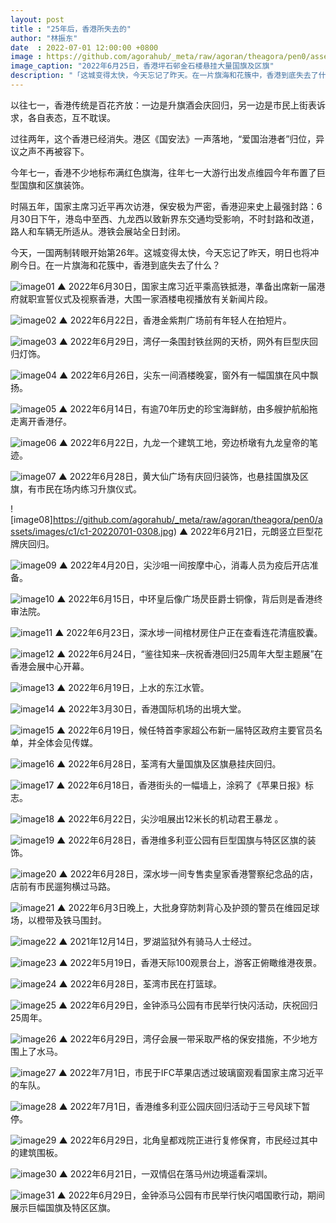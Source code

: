 ```yaml
---
layout: post
title : "25年后，香港所失去的"
author: "林振东"
date  : 2022-07-01 12:00:00 +0800
image : https://github.com/agorahub/_meta/raw/agoran/theagora/pen0/assets/images/c1/c1-20220701-03.jpg
image_caption: "2022年6月25日，香港坪石邨金石楼悬挂大量国旗及区旗"
description: "「这城变得太快，今天忘记了昨天。在一片旗海和花簇中，香港到底失去了什么？」"
---
```


以往七一，香港传统是百花齐放：一边是升旗酒会庆回归，另一边是市民上街表诉求，各自表态，互不耽误。

过往两年，这个香港已经消失。港区《国安法》一声落地，“爱国治港者”归位，异议之声不再被容下。

今年七一，香港不少地标布满红色旗海，往年七一大游行出发点维园今年布置了巨型国旗和区旗装饰。

<!--more-->

时隔五年，国家主席习近平再次访港，保安极为严密，香港迎来史上最强封路：6月30日下午，港岛中至西、九龙西以致新界东交通均受影响，不时封路和改道，路人和车辆无所适从。港铁会展站全日封闭。

今天，一国两制转眼开始第26年。这城变得太快，今天忘记了昨天，明日也将冲刷今日。在一片旗海和花簇中，香港到底失去了什么？

![image01](https://github.com/agorahub/_meta/raw/agoran/theagora/pen0/assets/images/c1/c1-20220701-0301.jpg)
▲ 2022年6月30日，国家主席习近平乘高铁抵港，凖备出席新一届港府就职宣誓仪式及视察香港，大围一家酒楼电视播放有关新闻片段。

![image02](https://github.com/agorahub/_meta/raw/agoran/theagora/pen0/assets/images/c1/c1-20220701-0302.jpg)
▲ 2022年6月22日，香港金紫荆广场前有年轻人在拍短片。

![image03](https://github.com/agorahub/_meta/raw/agoran/theagora/pen0/assets/images/c1/c1-20220701-0303.jpg)
▲ 2022年6月29日，湾仔一条围封铁丝网的天桥，网外有巨型庆回归灯饰。

![image04](https://github.com/agorahub/_meta/raw/agoran/theagora/pen0/assets/images/c1/c1-20220701-0304.jpg)
▲ 2022年6月26日，尖东一间酒楼晚宴，窗外有一幅国旗在风中飘扬。

![image05](https://github.com/agorahub/_meta/raw/agoran/theagora/pen0/assets/images/c1/c1-20220701-0305.jpg)
▲ 2022年6月14日，有逾70年历史的珍宝海鲜舫，由多艘护航船拖走离开香港仔。

![image06](https://github.com/agorahub/_meta/raw/agoran/theagora/pen0/assets/images/c1/c1-20220701-0306.jpg)
▲ 2022年6月22日，九龙一个建筑工地，旁边桥墩有九龙皇帝的笔迹。

![image07](https://github.com/agorahub/_meta/raw/agoran/theagora/pen0/assets/images/c1/c1-20220701-0307.jpg)
▲ 2022年6月28日，黄大仙广场有庆回归装饰，也悬挂国旗及区旗，有市民在场内练习升旗仪式。

![image08]https://github.com/agorahub/_meta/raw/agoran/theagora/pen0/assets/images/c1/c1-20220701-0308.jpg)
▲ 2022年6月21日，元朗竖立巨型花牌庆回归。

![image09](https://github.com/agorahub/_meta/raw/agoran/theagora/pen0/assets/images/c1/c1-20220701-0309.jpg)
▲ 2022年4月20日，尖沙咀一间按摩中心，消毒人员为疫后开店准备。

![image10](https://github.com/agorahub/_meta/raw/agoran/theagora/pen0/assets/images/c1/c1-20220701-0310.jpg)
▲ 2022年6月15日，中环皇后像广场昃臣爵士铜像，背后则是香港终审法院。

![image11](https://github.com/agorahub/_meta/raw/agoran/theagora/pen0/assets/images/c1/c1-20220701-0311.jpg)
▲ 2022年6月23日，深水埗一间棺材房住户正在查看连花清瘟胶囊。

![image12](https://github.com/agorahub/_meta/raw/agoran/theagora/pen0/assets/images/c1/c1-20220701-0312.jpg)
▲ 2022年6月24日，“鉴往知来─庆祝香港回归25周年大型主题展”在香港会展中心开幕。

![image13](https://github.com/agorahub/_meta/raw/agoran/theagora/pen0/assets/images/c1/c1-20220701-0313.jpg)
▲ 2022年6月19日，上水的东江水管。

![image14](https://github.com/agorahub/_meta/raw/agoran/theagora/pen0/assets/images/c1/c1-20220701-0314.jpg)
▲ 2022年3月30日，香港国际机场的出境大堂。

![image15](https://github.com/agorahub/_meta/raw/agoran/theagora/pen0/assets/images/c1/c1-20220701-0315.jpg)
▲ 2022年6月19日，候任特首李家超公布新一届特区政府主要官员名单，并全体会见传媒。

![image16](https://github.com/agorahub/_meta/raw/agoran/theagora/pen0/assets/images/c1/c1-20220701-0316.jpg)
▲ 2022年6月28日，荃湾有大量国旗及区旗悬挂庆回归。

![image17](https://github.com/agorahub/_meta/raw/agoran/theagora/pen0/assets/images/c1/c1-20220701-0317.jpg)
▲ 2022年6月18日，香港街头的一幅墙上，涂鸦了《苹果日报》标志。

![image18](https://github.com/agorahub/_meta/raw/agoran/theagora/pen0/assets/images/c1/c1-20220701-0318.jpg)
▲ 2022年6月22日，尖沙咀展出12米长的机动君王暴龙 。

![image19](https://github.com/agorahub/_meta/raw/agoran/theagora/pen0/assets/images/c1/c1-20220701-0319.jpg)
▲ 2022年6月28日，香港维多利亚公园有巨型国旗与特区区旗的装饰。

![image20](https://github.com/agorahub/_meta/raw/agoran/theagora/pen0/assets/images/c1/c1-20220701-0320.jpg)
▲ 2022年6月28日，深水埗一间专售卖皇家香港警察纪念品的店，店前有市民遛狗横过马路。

![image21](https://github.com/agorahub/_meta/raw/agoran/theagora/pen0/assets/images/c1/c1-20220701-0321.jpg)
▲ 2022年6月3日晚上，大批身穿防刺背心及护颈的警员在维园足球场，以橙带及铁马围封。

![image22](https://github.com/agorahub/_meta/raw/agoran/theagora/pen0/assets/images/c1/c1-20220701-0322.jpg)
▲ 2021年12月14日，罗湖监狱外有骑马人士经过。

![image23](https://github.com/agorahub/_meta/raw/agoran/theagora/pen0/assets/images/c1/c1-20220701-0323.jpg)
▲ 2022年5月19日，香港天际100观景台上，游客正俯瞰维港夜景。

![image24](https://github.com/agorahub/_meta/raw/agoran/theagora/pen0/assets/images/c1/c1-20220701-0324.jpg)
▲ 2022年6月28日，荃湾市民在打篮球。

![image25](https://github.com/agorahub/_meta/raw/agoran/theagora/pen0/assets/images/c1/c1-20220701-0325.jpg)
▲ 2022年6月29日，金钟添马公园有市民举行快闪活动，庆祝回归25周年。

![image26](https://github.com/agorahub/_meta/raw/agoran/theagora/pen0/assets/images/c1/c1-20220701-0326.jpg)
▲ 2022年6月29日，湾仔会展一带采取严格的保安措施，不少地方围上了水马。

![image27](https://github.com/agorahub/_meta/raw/agoran/theagora/pen0/assets/images/c1/c1-20220701-0327.jpg)
▲ 2022年7月1日，市民于IFC苹果店透过玻璃窗观看国家主席习近平的车队。

![image28](https://github.com/agorahub/_meta/raw/agoran/theagora/pen0/assets/images/c1/c1-20220701-0328.jpg)
▲ 2022年7月1日，香港维多利亚公园庆回归活动于三号风球下暂停。

![image29](https://github.com/agorahub/_meta/raw/agoran/theagora/pen0/assets/images/c1/c1-20220701-0329.jpg)
▲ 2022年6月29日，北角皇都戏院正进行复修保育，市民经过其中的建筑围板。

![image30](https://github.com/agorahub/_meta/raw/agoran/theagora/pen0/assets/images/c1/c1-20220701-0330.jpg)
▲ 2022年6月21日，一双情侣在落马州边境遥看深圳。

![image31](https://github.com/agorahub/_meta/raw/agoran/theagora/pen0/assets/images/c1/c1-20220701-0331.jpg)
▲ 2022年6月29日，金钟添马公园有市民举行快闪唱国歌行动，期间展示巨幅国旗及特区区旗。

<!--END-->